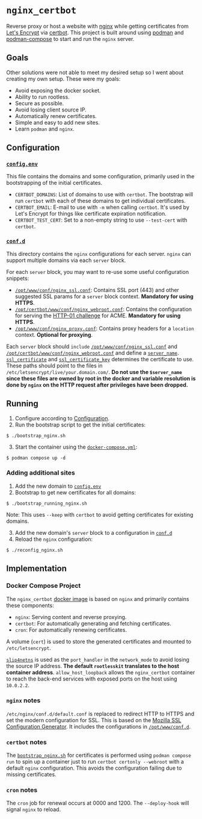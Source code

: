 # `nginx_certbot`

Reverse proxy or host a website with [nginx](https://nginx.org/) while getting certificates from [Let's Encrypt](https://letsencrypt.org/) via [certbot](http://certbot.eff.org/). This project is built around using [podman](https://podman.io/) and [podman-compose](https://github.com/containers/podman-compose) to start and run the `nginx` server.

## Goals

Other solutions were not able to meet my desired setup so I went about creating my own setup. These were my goals:
* Avoid exposing the docker socket.
* Ability to run rootless.
* Secure as possible.
* Avoid losing client source IP.
* Automatically renew certificates.
* Simple and easy to add new sites.
* Learn `podman` and `nginx`.

## Configuration

### [`config.env`](config.env)

This file contains the domains and some configuration, primarily used in the bootstrapping of the initial certificates.
* `CERTBOT_DOMAINS`: List of domains to use with `certbot`. The bootstrap will run `certbot` with each of these domains to get individual certificates.
* `CERTBOT_EMAIL`: E-mail to use with `-m` when calling `certbot`. It's used by Let's Encrypt for things like certificate expiration notification.
* `CERTBOT_TEST_CERT`: Set to a non-empty string to use `--test-cert` with `certbot`.

### [`conf.d`](conf.d)

This directory contains the `nginx` configurations for each server. `nginx` can support multiple domains via each `server` block.

For each `server` block, you may want to re-use some useful configuration snippets:
* [`/opt/www/conf/nginx_ssl.conf`](nginx_certbot/nginx_ssl.conf): Contains SSL port (443) and other suggested SSL params for a `server` block context. **Mandatory for using HTTPS**.
* [`/opt/certbot/www/conf/nginx_webroot.conf`](nginx_certbot/nginx_webroot): Contains the configuration for serving the [HTTP-01 challenge](https://letsencrypt.org/docs/challenge-types/#http-01-challenge) for ACME. **Mandatory for using HTTPS**.
* [`/opt/www/conf/nginx_proxy.conf`](nginx_certbox/nginx_proxy.conf): Contains proxy headers for a `location` context. **Optional for proxying**.

Each `server` block should `include` [`/opt/www/conf/nginx_ssl.conf`](nginx_certbot/nginx_ssl.conf) and [`/opt/certbot/www/conf/nginx_webroot.conf`](nginx_certbot/nginx_webroot) and define a [`server_name`](https://nginx.org/en/docs/http/ngx_http_core_module.html#server_name). [`ssl_certificate`](https://nginx.org/en/docs/http/ngx_http_ssl_module.html#ssl_certificate) and [`ssl_certificate_key`](https://nginx.org/en/docs/http/ngx_http_ssl_module.html#ssl_certificate_key) determines the certificate to use. These paths should point to the files in `/etc/letsencrypt/live/your.domain.com/`. **Do not use the `$server_name` since these files are owned by root in the docker and variable resolution is done by `nginx` on the HTTP request after privileges have been dropped.**

## Running

1. Configure according to [Configuration](#Configuration).
2. Run the bootstrap script to get the initial certificates:
```
$ ./bootstrap_nginx.sh
```
3. Start the container using the [`docker-compose.yml`](docker-compose.yml):
```
$ podman compose up -d
```

### Adding additional sites

1. Add the new domain to [`config.env`](#configenv)
2. Bootstrap to get new certificates for all domains:
```
$ ./bootstrap_running_nginx.sh
```
Note: This uses `--keep` with `certbot` to avoid getting certificates for existing domains.

3. Add the new domain's `server` block to a configuration in [`conf.d`](#confd)
4. Reload the `nginx` configuration:
```
$ ./reconfig_nginx.sh
```

## Implementation

### Docker Compose Project

The `nginx_certbot` [docker image](nginx_certbot/Dockerfile) is based on `nginx` and primarily contains these components:
* `nginx`: Serving content and reverse proxying.
* `certbot`: For automatically generating and fetching certificates.
* `cron`: For automatically renewing certificates.

A volume (`cert`) is used to store the generated certificates and mounted to `/etc/letsencrypt`.

[`slip4netns`](https://github.com/rootless-containers/slirp4netns) is used as the `port_handler` in the `network_mode` to avoid losing the source IP address. **The default `rootlesskit` translates to the host container address**. `allow_host_loopback` allows the `nginx_certbot` container to reach the back-end services with exposed ports on the host using `10.0.2.2`.


### `nginx` notes

`/etc/nginx/conf.d/default.conf` is replaced to redirect HTTP to HTTPS and set the modern configuration for SSL. This is based on the [Mozilla SSL Configuration Generator](https://ssl-config.mozilla.org/). It includes the configurations in [`/opt/www/conf.d`](#confd).

### `certbot` notes

The [`bootstrap_nginx.sh`](bootstrap_nginx.sh) for certificates is performed using `podman compose run` to spin up a container just to run `certbot certonly --webroot` with a default `nginx` configuration. This avoids the configuration failing due to missing certificates.

### `cron` notes

The `cron` job for renewal occurs at 0000 and 1200. The `--deploy-hook` will signal `nginx` to reload.
